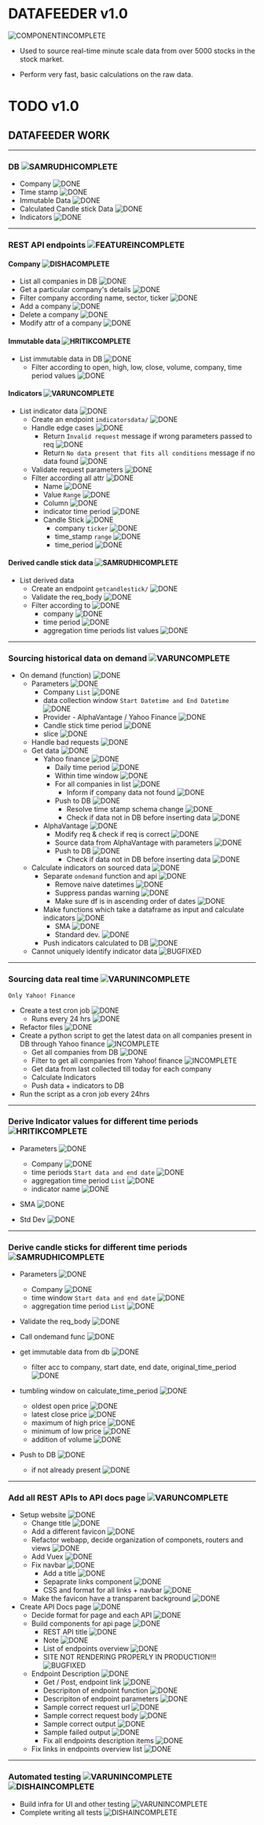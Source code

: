 # DATAFEEDER v1.0

![COMPONENTINCOMPLETE]

* Used to source real-time minute scale data from over 5000 stocks in the stock market.

* Perform very fast, basic calculations on the raw data.

# TODO v1.0


## DATAFEEDER WORK

---

### DB ![SAMRUDHICOMPLETE]

- Company ![DONE]
- Time stamp ![DONE]
- Immutable Data ![DONE]
- Calculated Candle stick Data ![DONE]
- Indicators ![DONE]

---

### REST API endpoints ![FEATUREINCOMPLETE] 

#### Company ![DISHACOMPLETE]

- List all companies in DB ![DONE] 
- Get a particular company's details ![DONE]
- Filter company according name, sector, ticker ![DONE]
- Add a company ![DONE]
- Delete a company ![DONE]
- Modify attr of a company ![DONE]

#### Immutable data ![HRITIKCOMPLETE]

- List immutable data in DB ![DONE] 
	- Filter according to open, high, low, close, volume, company, time period values ![DONE] 

#### Indicators ![VARUNCOMPLETE]

- List indicator data ![DONE]
  - Create an endpoint `indicatorsdata/` ![DONE]
  - Handle edge cases ![DONE]
  	- Return `Invalid request` message if wrong parameters passed to req ![DONE]
	- Return `No data present that fits all conditions` message if no data found ![DONE]
  - Validate request parameters ![DONE]
  - Filter according all attr ![DONE]
	- Name ![DONE]
	- Value `Range` ![DONE]
	- Column ![DONE]
	- indicator time period ![DONE]
	- Candle Stick ![DONE]
	  - company `ticker` ![DONE]
	  - time_stamp `range` ![DONE]
	  - time_period ![DONE]

#### Derived candle stick data ![SAMRUDHICOMPLETE]

- List derived data
  - Create an endpoint `getcandlestick/` ![DONE]
  - Validate the req_body ![DONE]
  - Filter according to ![DONE]
	- company ![DONE]
	- time period ![DONE]
	- aggregation time periods list values ![DONE]
	
---

### Sourcing historical data on demand ![VARUNCOMPLETE]

- On demand (function) ![DONE]
    - Parameters ![DONE]
    	- Company `List` ![DONE]
        - data collection window `Start Datetime and End Datetime` ![DONE]
        - Provider - AlphaVantage / Yahoo Finance ![DONE]
		- Candle stick time period ![DONE]
		- slice ![DONE]
    - Handle bad requests ![DONE]
	- Get data ![DONE]
		- Yahoo finance ![DONE]
			- Daily time period ![DONE]
			- Within time window ![DONE]
			- For all companies in list ![DONE]
				- Inform if company data not found ![DONE]
			- Push to DB ![DONE]
				- Resolve time stamp schema change ![DONE]
				- Check if data not in DB before inserting data ![DONE]
		- AlphaVantage ![DONE]
	  		- Modify req & check if req is correct ![DONE]
			- Source data from AlphaVantage with parameters ![DONE]
			- Push to DB ![DONE]
			  - Check if data not in DB before inserting data ![DONE]
	- Calculate indicators on sourced data ![DONE]
		- Separate `ondemand` function and api ![DONE]
		  - Remove naive datetimes ![DONE]
		  - Suppress pandas warning ![DONE]
		  - Make sure df is in ascending order of dates ![DONE]
		- Make functions which take a dataframe as input and calculate indicators ![DONE]
		  - SMA ![DONE]
		  - Standard dev. ![DONE]
		- Push indicators calculated to DB ![DONE]
	- Cannot uniquely identify indicator data ![BUGFIXED]

---

### Sourcing data real time ![VARUNINCOMPLETE]
`Only Yahoo! Finance`

- Create a test cron job ![DONE]
	- Runs every 24 hrs ![DONE]
- Refactor files ![DONE]
- Create a python script to get the latest data on all companies present in DB through Yahoo finance ![INCOMPLETE]
  	- Get all companies from DB ![DONE]
	- Filter to get all companies from Yahoo! finance ![INCOMPLETE]
	- Get data from last collected till today for each company
	- Calculate Indicators
	- Push data + indicators to DB
- Run the script as a cron job every 24hrs

---

### Derive Indicator values for different time periods ![HRITIKCOMPLETE]

- Parameters ![DONE]
  - Company  ![DONE]
  - time periods `Start data and end date` ![DONE]
  - aggregation time period `List` ![DONE]
  - indicator name ![DONE]
	
- SMA ![DONE]
- Std Dev ![DONE]

---

### Derive candle sticks for different time periods ![SAMRUDHICOMPLETE]

- Parameters ![DONE]
  - Company  ![DONE]
  - time window `Start data and end date` ![DONE]
  - aggregation time period `List` ![DONE]

- Validate the req_body ![DONE]
- Call ondemand func ![DONE]
- get immutable data from db  ![DONE]
  - filter acc to company, start date, end date, original_time_period ![DONE]
- tumbling window on calculate_time_period ![DONE]
  - oldest open price ![DONE]
  - latest close price ![DONE]
  - maximum of high price ![DONE]
  - minimum of low price ![DONE]
  - addition of volume ![DONE]

- Push to DB ![DONE]
  - if not already present ![DONE]

---

### Add all REST APIs to API docs page ![VARUNCOMPLETE] 

- Setup website ![DONE]
	- Change title ![DONE]
	- Add a different favicon ![DONE]
	- Refactor webapp, decide organization of componets, routers and views ![DONE]
	- Add Vuex ![DONE]
	- Fix navbar ![DONE]
		- Add a title ![DONE]
		- Sepaprate links component ![DONE]
		- CSS and format for all links + navbar ![DONE]
	- Make the favicon have a transparent background ![DONE]
- Create API Docs page ![DONE]
	- Decide format for page and each API ![DONE]
	- Build components for api page ![DONE]
		- REST API title ![DONE]
		- Note ![DONE]
		- List of endpoints overview ![DONE]
		- SITE NOT RENDERING PROPERLY IN PRODUCTION!!! ![BUGFIXED]
	- Endpoint Description ![DONE]
		- Get / Post, endpoint link ![DONE]
		- Descripiton of endpoint function ![DONE]
		- Descripiton of endpoint parameters ![DONE]
		- Sample correct request url ![DONE]
		- Sample correct request body ![DONE]
		- Sample correct output ![DONE]
		- Sample failed output ![DONE]
		- Fix all endpoints description items ![DONE]
	- Fix links in endpoints overview list ![DONE]

---

### Automated testing ![VARUNINCOMPLETE] ![DISHAINCOMPLETE]
- Build infra for UI and other testing ![VARUNINCOMPLETE] 
- Complete writing all tests ![DISHAINCOMPLETE]

[DONE]: https://img.shields.io/badge/DONE-brightgreen
[INCOMPLETE]: https://img.shields.io/badge/INCOMPLETE-red

[VARUNINCOMPLETE]: https://img.shields.io/badge/VARUN-INCOMPLETE-red
[VARUNCOMPLETE]: https://img.shields.io/badge/VARUN-COMPLETE-brightgreen

[DISHAINCOMPLETE]: https://img.shields.io/badge/DISHA-INCOMPLETE-red
[DISHACOMPLETE]: https://img.shields.io/badge/DISHA-COMPLETE-brightgreen

[SAMRUDHIINCOMPLETE]: https://img.shields.io/badge/SAMRUDHI-INCOMPLETE-red
[SAMRUDHICOMPLETE]: https://img.shields.io/badge/SAMRUDHI-COMPLETE-brightgreen

[HRITIKINCOMPLETE]: https://img.shields.io/badge/HRITIK-INCOMPLETE-red
[HRITIKCOMPLETE]: https://img.shields.io/badge/HRITIK-COMPLETE-brightgreen

[BUG]: https://img.shields.io/badge/BUG-red
[BUGFIXED]: https://img.shields.io/badge/BUG-FIXED-brightgreen

[FEATUREINCOMPLETE]: https://img.shields.io/badge/FEATURE-INCOMPLETE-red
[FEATURECOMPLETE]: https://img.shields.io/badge/FEATURE-COMPLETE-brightgreen

[COMPONENTINCOMPLETE]: https://img.shields.io/badge/COMPONENT-INCOMPLETE-red
[COMPONENTCOMPLETE]: https://img.shields.io/badge/COMPONENT-COMPLETE-brightgreen

[MEETINGINCOMPLETE]: https://img.shields.io/badge/MEETING-INCOMPLETE-red

[DOCINCOMPLETE]: https://img.shields.io/badge/DOC-INCOMPLETE-red
[DOCCOMPLETE]: https://img.shields.io/badge/DOC-COMPLETE-brightgreen

